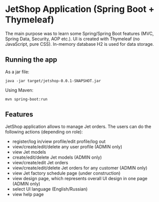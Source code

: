 # JetShop Application (Spring Boot + Thymeleaf)

The main purpose was to learn some Spring/Spring Boot features (MVC, Spring Data, Security, AOP etc.). UI is created with Thymeleaf (no JavaScript, pure CSS). In-memory database H2 is used for data storage.

## Running the app

As a jar file:

`java -jar target/jetshop-0.0.1-SNAPSHOT.jar`


Using Maven:

`mvn spring-boot:run`

## Features

JetShop application allows to manage Jet orders.
The users can do the following actions (depending on role):

- register/log in/view profile/edit profile/log out
- view/create/edit/delete any user profile (ADMIN only)
- view Jet models
- create/edit/delete Jet models (ADMIN only)
- view/create/edit Jet orders
- view/create/edit/delete Jet orders for any customer (ADMIN only)
- view Jet factory schedule page (under construction)
- view design page, which represents overall UI design in one page (ADMIN only)
- select UI language (English/Russian)
- view help page